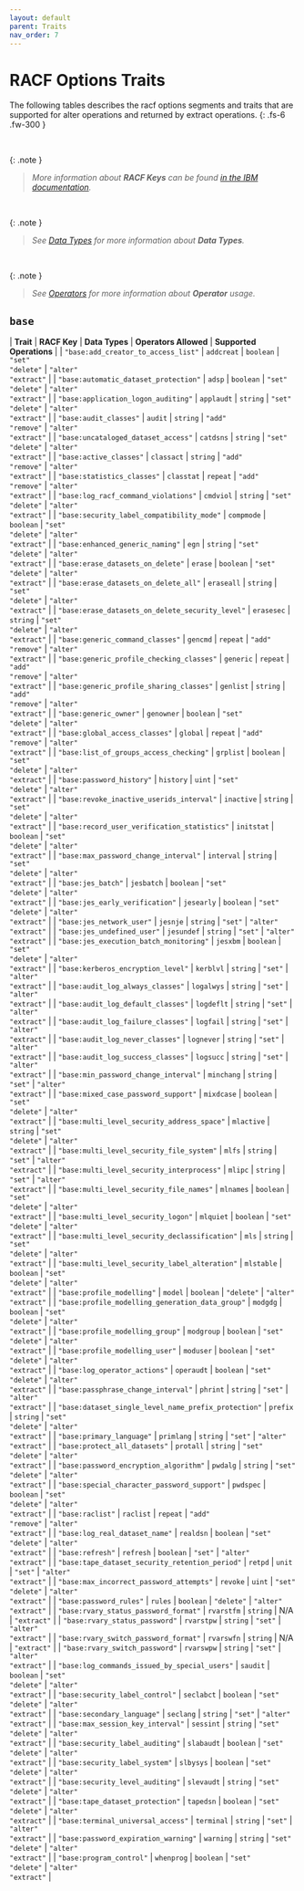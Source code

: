 ```yaml
---
layout: default
parent: Traits
nav_order: 7
---
```


# RACF Options Traits

The following tables describes the racf options segments and traits that are supported for alter operations and returned by extract operations.
{: .fs-6 .fw-300 }

&nbsp;

{: .note }
> _More information about **RACF Keys** can be found [in the IBM documentation](https://www.ibm.com/docs/en/zos/latest?topic=services-reference-documentation-tables)._

&nbsp;

{: .note }
> _See [Data Types](../data_types) for more information about **Data Types**._

&nbsp;

{: .note }
> _See [Operators](../operators) for more information about **Operator** usage._

## `base`

| **Trait** | **RACF Key** | **Data Types** | **Operators Allowed** | **Supported Operations** |
| `"base:add_creator_to_access_list"` | `addcreat` | `boolean` | `"set"`<br>`"delete"` | `"alter"`<br>`"extract"` |
| `"base:automatic_dataset_protection"` | `adsp` | `boolean` | `"set"`<br>`"delete"` | `"alter"`<br>`"extract"` |
| `"base:application_logon_auditing"` | `applaudt` | `string` | `"set"`<br>`"delete"` | `"alter"`<br>`"extract"` |
| `"base:audit_classes"` | `audit` | `string` | `"add"`<br>`"remove"` | `"alter"`<br>`"extract"` |
| `"base:uncataloged_dataset_access"` | `catdsns` | `string` | `"set"`<br>`"delete"` | `"alter"`<br>`"extract"` |
| `"base:active_classes"` | `classact` | `string` | `"add"`<br>`"remove"` | `"alter"`<br>`"extract"` |
| `"base:statistics_classes"` | `classtat` | `repeat` | `"add"`<br>`"remove"` | `"alter"`<br>`"extract"` |
| `"base:log_racf_command_violations"` | `cmdviol` | `string` | `"set"`<br>`"delete"` | `"alter"`<br>`"extract"` |
| `"base:security_label_compatibility_mode"` | `compmode` | `boolean` | `"set"`<br>`"delete"` | `"alter"`<br>`"extract"` |
| `"base:enhanced_generic_naming"` | `egn` | `string` | `"set"`<br>`"delete"` | `"alter"`<br>`"extract"` |
| `"base:erase_datasets_on_delete"` | `erase` | `boolean` | `"set"`<br>`"delete"` | `"alter"`<br>`"extract"` |
| `"base:erase_datasets_on_delete_all"` | `eraseall` | `string` | `"set"`<br>`"delete"` | `"alter"`<br>`"extract"` |
| `"base:erase_datasets_on_delete_security_level"` | `erasesec` | `string` | `"set"`<br>`"delete"` | `"alter"`<br>`"extract"` |
| `"base:generic_command_classes"` | `gencmd` | `repeat` | `"add"`<br>`"remove"` | `"alter"`<br>`"extract"` |
| `"base:generic_profile_checking_classes"` | `generic` | `repeat` | `"add"`<br>`"remove"` | `"alter"`<br>`"extract"` |
| `"base:generic_profile_sharing_classes"` | `genlist` | `string` | `"add"`<br>`"remove"` | `"alter"`<br>`"extract"` |
| `"base:generic_owner"` | `genowner` | `boolean` | `"set"`<br>`"delete"` | `"alter"`<br>`"extract"` |
| `"base:global_access_classes"` | `global` | `repeat` | `"add"`<br>`"remove"` | `"alter"`<br>`"extract"` |
| `"base:list_of_groups_access_checking"` | `grplist` | `boolean` | `"set"`<br>`"delete"` | `"alter"`<br>`"extract"` |
| `"base:password_history"` | `history` | `uint` | `"set"`<br>`"delete"` | `"alter"`<br>`"extract"` |
| `"base:revoke_inactive_userids_interval"` | `inactive` | `string` | `"set"`<br>`"delete"` | `"alter"`<br>`"extract"` |
| `"base:record_user_verification_statistics"` | `initstat` | `boolean` | `"set"`<br>`"delete"` | `"alter"`<br>`"extract"` |
| `"base:max_password_change_interval"` | `interval` | `string` | `"set"`<br>`"delete"` | `"alter"`<br>`"extract"` |
| `"base:jes_batch"` | `jesbatch` | `boolean` | `"set"`<br>`"delete"` | `"alter"`<br>`"extract"` |
| `"base:jes_early_verification"` | `jesearly` | `boolean` | `"set"`<br>`"delete"` | `"alter"`<br>`"extract"` |
| `"base:jes_network_user"` | `jesnje` | `string` | `"set"` | `"alter"`<br>`"extract"` |
| `"base:jes_undefined_user"` | `jesundef` | `string` | `"set"` | `"alter"`<br>`"extract"` |
| `"base:jes_execution_batch_monitoring"` | `jesxbm` | `boolean` | `"set"`<br>`"delete"` | `"alter"`<br>`"extract"` |
| `"base:kerberos_encryption_level"` | `kerblvl` | `string` | `"set"` | `"alter"`<br>`"extract"` |
| `"base:audit_log_always_classes"` | `logalwys` | `string` | `"set"` | `"alter"`<br>`"extract"` |
| `"base:audit_log_default_classes"` | `logdeflt` | `string` | `"set"` | `"alter"`<br>`"extract"` |
| `"base:audit_log_failure_classes"` | `logfail` | `string` | `"set"` | `"alter"`<br>`"extract"` |
| `"base:audit_log_never_classes"` | `lognever` | `string` | `"set"` | `"alter"`<br>`"extract"` |
| `"base:audit_log_success_classes"` | `logsucc` | `string` | `"set"` | `"alter"`<br>`"extract"` |
| `"base:min_password_change_interval"` | `minchang` | `string` | `"set"` | `"alter"`<br>`"extract"` |
| `"base:mixed_case_password_support"` | `mixdcase` | `boolean` | `"set"`<br>`"delete"` | `"alter"`<br>`"extract"` |
| `"base:multi_level_security_address_space"` | `mlactive` | `string` | `"set"`<br>`"delete"` | `"alter"`<br>`"extract"` |
| `"base:multi_level_security_file_system"` | `mlfs` | `string` | `"set"` | `"alter"`<br>`"extract"` |
| `"base:multi_level_security_interprocess"` | `mlipc` | `string` | `"set"` | `"alter"`<br>`"extract"` |
| `"base:multi_level_security_file_names"` | `mlnames` | `boolean` | `"set"`<br>`"delete"` | `"alter"`<br>`"extract"` |
| `"base:multi_level_security_logon"` | `mlquiet` | `boolean` | `"set"`<br>`"delete"` | `"alter"`<br>`"extract"` |
| `"base:multi_level_security_declassification"` | `mls` | `string` | `"set"`<br>`"delete"` | `"alter"`<br>`"extract"` |
| `"base:multi_level_security_label_alteration"` | `mlstable` | `boolean` | `"set"`<br>`"delete"` | `"alter"`<br>`"extract"` |
| `"base:profile_modelling"` | `model` | `boolean` | `"delete"` | `"alter"`<br>`"extract"` |
| `"base:profile_modelling_generation_data_group"` | `modgdg` | `boolean` | `"set"`<br>`"delete"` | `"alter"`<br>`"extract"` |
| `"base:profile_modelling_group"` | `modgroup` | `boolean` | `"set"`<br>`"delete"` | `"alter"`<br>`"extract"` |
| `"base:profile_modelling_user"` | `moduser` | `boolean` | `"set"`<br>`"delete"` | `"alter"`<br>`"extract"` |
| `"base:log_operator_actions"` | `operaudt` | `boolean` | `"set"`<br>`"delete"` | `"alter"`<br>`"extract"` |
| `"base:passphrase_change_interval"` | `phrint` | `string` | `"set"` | `"alter"`<br>`"extract"` |
| `"base:dataset_single_level_name_prefix_protection"` | `prefix` | `string` | `"set"`<br>`"delete"` | `"alter"`<br>`"extract"` |
| `"base:primary_language"` | `primlang` | `string` | `"set"` | `"alter"`<br>`"extract"` |
| `"base:protect_all_datasets"` | `protall` | `string` | `"set"`<br>`"delete"` | `"alter"`<br>`"extract"` |
| `"base:password_encryption_algorithm"` | `pwdalg` | `string` | `"set"`<br>`"delete"` | `"alter"`<br>`"extract"` |
| `"base:special_character_password_support"` | `pwdspec` | `boolean` | `"set"`<br>`"delete"` | `"alter"`<br>`"extract"` |
| `"base:raclist"` | `raclist` | `repeat` | `"add"`<br>`"remove"` | `"alter"`<br>`"extract"` |
| `"base:log_real_dataset_name"` | `realdsn` | `boolean` | `"set"`<br>`"delete"` | `"alter"`<br>`"extract"` |
| `"base:refresh"` | `refresh` | `boolean` | `"set"` | `"alter"`<br>`"extract"` |
| `"base:tape_dataset_security_retention_period"` | `retpd` | `unit` | `"set"` | `"alter"`<br>`"extract"` |
| `"base:max_incorrect_password_attempts"` | `revoke` | `uint` | `"set"`<br>`"delete"` | `"alter"`<br>`"extract"` |
| `"base:password_rules"` | `rules` | `boolean` | `"delete"` | `"alter"`<br>`"extract"` |
| `"base:rvary_status_password_format"` | `rvarstfm` | `string` | N/A | `"extract"` |
| `"base:rvary_status_password"` | `rvarstpw` | `string` | `"set"` | `"alter"`<br>`"extract"` |
| `"base:rvary_switch_password_format"` | `rvarswfn` | `string` | N/A | `"extract"` |
| `"base:rvary_switch_password"` | `rvarswpw` | `string` | `"set"` | `"alter"`<br>`"extract"` |
| `"base:log_commands_issued_by_special_users"` | `saudit` | `boolean` | `"set"`<br>`"delete"` | `"alter"`<br>`"extract"` |
| `"base:security_label_control"` | `seclabct` | `boolean` | `"set"`<br>`"delete"` | `"alter"`<br>`"extract"` |
| `"base:secondary_language"` | `seclang` | `string` | `"set"` | `"alter"`<br>`"extract"` |
| `"base:max_session_key_interval"` | `sessint` | `string` | `"set"`<br>`"delete"` | `"alter"`<br>`"extract"` |
| `"base:security_label_auditing"` | `slabaudt` | `boolean` | `"set"`<br>`"delete"` | `"alter"`<br>`"extract"` |
| `"base:security_label_system"` | `slbysys` | `boolean` | `"set"`<br>`"delete"` | `"alter"`<br>`"extract"` |
| `"base:security_level_auditing"` | `slevaudt` | `string` | `"set"`<br>`"delete"` | `"alter"`<br>`"extract"` |
| `"base:tape_dataset_protection"` | `tapedsn` | `boolean` | `"set"`<br>`"delete"` | `"alter"`<br>`"extract"` |
| `"base:terminal_universal_access"` | `terminal` | `string` | `"set"` | `"alter"`<br>`"extract"` |
| `"base:password_expiration_warning"` | `warning` | `string` | `"set"`<br>`"delete"` | `"alter"`<br>`"extract"` |
| `"base:program_control"` | `whenprog` | `boolean` | `"set"`<br>`"delete"` | `"alter"`<br>`"extract"` |
